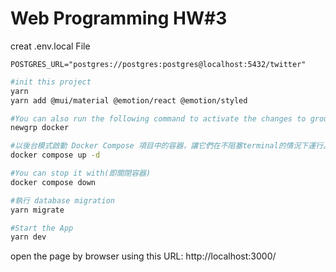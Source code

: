 # Web Programming HW#3


creat .env.local File
```
POSTGRES_URL="postgres://postgres:postgres@localhost:5432/twitter"
```

```bash
#init this project
yarn
yarn add @mui/material @emotion/react @emotion/styled

#You can also run the following command to activate the changes to groups(it depends on your docker setting)
newgrp docker

#以後台模式啟動 Docker Compose 項目中的容器，讓它們在不阻塞terminal的情況下運行。(即啟動容器)
docker compose up -d

#You can stop it with(即關閉容器)
docker compose down

#執行 database migration
yarn migrate

#Start the App
yarn dev
```

open the page by browser
using this URL: http://localhost:3000/
